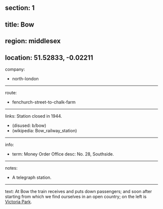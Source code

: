 section: 1
----
title: Bow
----
region: middlesex
----
location: 51.52833, -0.02211
----
company:
- north-london
----
route:
- fenchurch-street-to-chalk-farm
----
links:
Station closed in 1944.
- (disused: b/bow)
- (wikipedia: Bow_railway_station)
----
info:
- term: Money Order Office
  desc: No. 28, Southside.
----
notes:
- A telegraph station.
----
text: At Bow the train receives and puts down passengers; and soon after starting from which we find ourselves in an open country; on the left is [Victoria Park](/stations/victoria-park).
